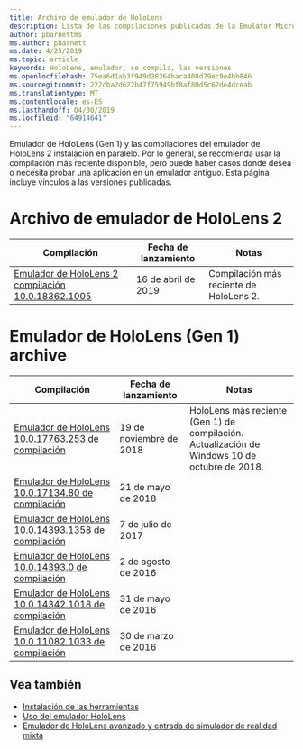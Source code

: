```yaml
---
title: Archivo de emulador de HoloLens
description: Lista de las compilaciones publicadas de la Emulator Microsoft HoloLens.
author: pbarnettms
ms.author: pbarnett
ms.date: 4/25/2019
ms.topic: article
keywords: HoloLens, emulador, se compila, las versiones
ms.openlocfilehash: 75ea6d1ab3f949d28364baca408d79ec9e4bb846
ms.sourcegitcommit: 222cba2d622b47f75949bf8af80d5c62de4dceab
ms.translationtype: MT
ms.contentlocale: es-ES
ms.lasthandoff: 04/30/2019
ms.locfileid: "64914641"
---
```

Emulador de HoloLens (Gen 1) y las compilaciones del emulador de HoloLens 2 instalación en paralelo. Por lo general, se recomienda usar la compilación más reciente disponible, pero puede haber casos donde desea o necesita probar una aplicación en un emulador antiguo. Esta página incluye vínculos a las versiones publicadas.


# <a name="hololens-2-emulator-archive"></a>Archivo de emulador de HoloLens 2


|  Compilación |  Fecha de lanzamiento |  Notas | 
|----------|----------|----------|
|  [Emulador de HoloLens 2 compilación 10.0.18362.1005](https://go.microsoft.com/fwlink/?linkid=2087187) | 16 de abril de 2019 | Compilación más reciente de HoloLens 2. |


# <a name="hololens-emulator-1st-gen-archive"></a>Emulador de HoloLens (Gen 1) archive


|  Compilación |  Fecha de lanzamiento |  Notas | 
|----------|----------|----------|
|  [Emulador de HoloLens 10.0.17763.253 de compilación](https://go.microsoft.com/fwlink/?linkid=2065980) | 19 de noviembre de 2018 | HoloLens más reciente (Gen 1) de compilación. Actualización de Windows 10 de octubre de 2018. |
|  [Emulador de HoloLens 10.0.17134.80 de compilación](https://go.microsoft.com/fwlink/?linkid=874531) | 21 de mayo de 2018 | 
|  [Emulador de HoloLens 10.0.14393.1358 de compilación](https://go.microsoft.com/fwlink/?linkid=852626) |  7 de julio de 2017 |
|  [Emulador de HoloLens 10.0.14393.0 de compilación](http://go.microsoft.com/fwlink/?LinkID=823018) |  2 de agosto de 2016 |
|  [Emulador de HoloLens 10.0.14342.1018 de compilación](http://go.microsoft.com/fwlink/?LinkID=823018) |  31 de mayo de 2016 |
|  [Emulador de HoloLens 10.0.11082.1033 de compilación](http://go.microsoft.com/fwlink/?LinkID=724053) |  30 de marzo de 2016 |

## <a name="see-also"></a>Vea también
* [Instalación de las herramientas](install-the-tools.md)
* [Uso del emulador HoloLens](using-the-hololens-emulator.md)
* [Emulador de HoloLens avanzado y entrada de simulador de realidad mixta](advanced-hololens-emulator-and-mixed-reality-simulator-input.md)
